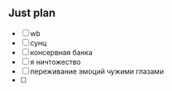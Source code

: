 ## Just plan
- [ ] wb
- [ ] сунц
- [ ] консервная банка 
- [ ] я ничтожество
- [ ] переживание эмоций чужими глазами 
- [ ]
